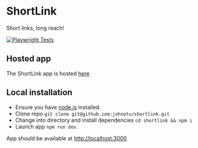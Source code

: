 # ShortLink

Short links, long reach!

[![Playwright Tests](https://github.com/johnotu/shortlink/actions/workflows/playwright.yml/badge.svg)](https://github.com/johnotu/shortlink/actions/workflows/playwright.yml)

## Hosted app

The ShortLink app is hosted [here](https://ibio-link.netlify.app/)

## Local installation

- Ensure you have [node.js](https://nodejs.org/en) installed.
- Clone repo `git clone git@github.com:johnotu/shortlink.git`
- Change into directory and install dependencies `cd shortlink && npm i`
- Launch app `npm run dev`.

App should be available at [http://localhost:3000](http://localhost:3000)
